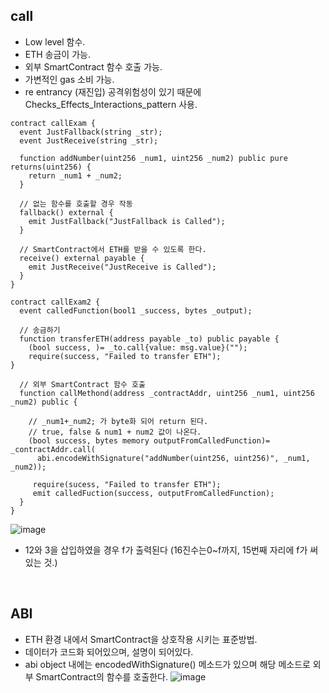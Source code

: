 ## call
- Low level 함수.
- ETH 송금이 가능.
- 외부 SmartContract 함수 호출 가능.
- 가변적인 gas 소비 가능.
- re entrancy (재진입) 공격위험성이 있기 때문에 Checks_Effects_Interactions_pattern 사용.

```solidity
contract callExam {
  event JustFallback(string _str);
  event JustReceive(string _str);
  
  function addNumber(uint256 _num1, uint256 _num2) public pure returns(uint256) {
    return _num1 + _num2;
  }

  // 없는 함수를 호출할 경우 작동
  fallback() external {
    emit JustFallback("JustFallback is Called");
  }

  // SmartContract에서 ETH를 받을 수 있도록 한다.
  receive() external payable {
    emit JustReceive("JustReceive is Called");
  }
}

contract callExam2 {
  event calledFunction(bool1 _success, bytes _output);
  
  // 송금하기
  function transferETH(address payable _to) public payable {
    (bool success, )= _to.call{value: msg.value}("");
    require(success, "Failed to transfer ETH");
}

  // 외부 SmartContract 함수 호출
  function callMethond(address _contractAddr, uint256 _num1, uint256 _num2) public {
    
    // _num1+_num2; 가 byte화 되어 return 된다.
    // true, false & num1 + num2 값이 나온다.
    (bool success, bytes memory outputFromCalledFunction)= _contractAddr.call(
      abi.encodeWithSignature("addNumber(uint256, uint256)", _num1, _num2));
     
     require(sucess, "Failed to transfer ETH");
     emit calledFuction(success, outputFromCalledFunction);
  }
}
```
![image](https://user-images.githubusercontent.com/79950504/183799923-60aa056b-0c87-4103-b9b2-d3adcd449a86.png)
- 12와 3을 삽입하였을 경우 f가 출력된다 (16진수는0~f까지, 15번째 자리에 f가 써있는 것.) 

<br>

## ABI
- ETH 환경 내에서 SmartContract을 상호작용 시키는 표준방법.
- 데이터가 코드화 되어있으며, 설명이 되어있다.
- abi object 내에는 encodedWithSignature() 메소드가 있으며 해당 메소드로 외부 SmartContract의 함수를 호출한다.
![image](https://user-images.githubusercontent.com/79950504/183800809-765c581f-9cc9-495d-90d7-09a07c67d42e.png)

